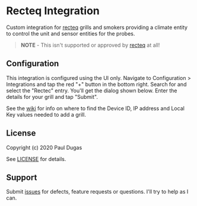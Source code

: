 # Recteq Integration

Custom integration for [recteq][recteq] grills and smokers providing a climate
entity to control the unit and sensor entities for the probes.

> **NOTE** - This isn't supported or approved by [recteq][recteq] at all!

## Configuration

This integration is configured using the UI only. Navigate to Configuration >
Integrations and tap the red "+" button in the bottom right. Search for and
select the "Rectec" entry. You'll get the dialog shown below. Enter the
details for your grill and tap "Submit".

See the [wiki](https://github.com/pdugas/recteq/wiki) for info on where to find
the Device ID, IP address and Local Key values needed to add a grill.

## License

Copyright (c) 2020 Paul Dugas

See [LICENSE](LICENSE) for details.

## Support

Submit [issues](https://github.com/pdugas/recteq/issues) for defects, feature
requests or questions. I'll try to help as I can.

[recteq]: https://www.recteq.com/
